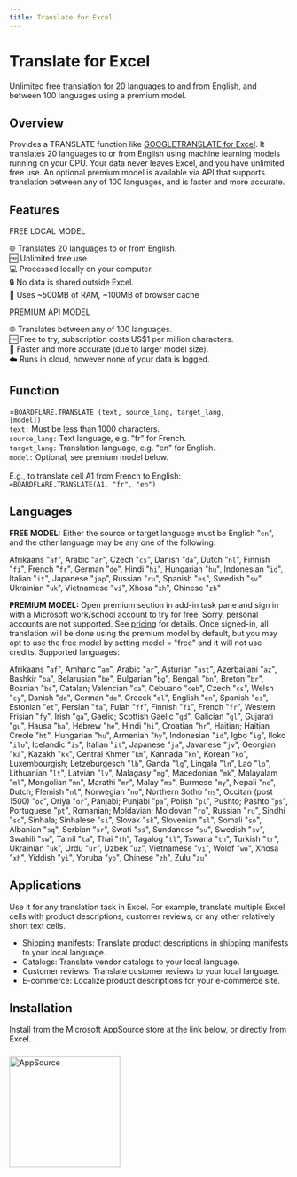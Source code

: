 ```yaml
---
title: Translate for Excel
---
```


# Translate for Excel

Unlimited free translation for 20 languages to and from English, and between 100 languages using a premium model.

## Overview

Provides a TRANSLATE function like <a href="http://www.boardflare.com/blog/2024/googletranslate-excel">GOOGLETRANSLATE for Excel</a>.  It translates 20 languages to or from English using machine learning models running on your CPU.  Your data never leaves Excel, and you have unlimited free use.  An optional premium model is available via API that supports translation between any of 100 languages, and is faster and more accurate.

## Features

FREE LOCAL MODEL

🌐 Translates 20 languages to or from English.<br>
🆓 Unlimited free use<br>
💻 Processed locally on your computer.<br>
🔒 No data is shared outside Excel.<br>
💽 Uses ~500MB of RAM, ~100MB of browser cache

PREMIUM API MODEL

🌐 Translates between any of 100 languages.<br>
🆓 Free to try, subscription costs US$1 per million characters.<br>
🚀 Faster and more accurate (due to larger model size).<br>
☁️ Runs in cloud, however none of your data is logged.<br>

## Function

=<code>BOARDFLARE.TRANSLATE (text, source_lang, target_lang, [model])</code><br>
<code>text:</code> Must be less than 1000 characters.<br>
<code>source_lang:</code> Text language, e.g. "fr" for French.<br>
<code>target_lang:</code> Translation language, e.g. "en" for English.<br>
<code>model:</code> Optional, see premium model below.<br><br>
E.g., to translate cell A1 from French to English:<br>
<code>=BOARDFLARE.TRANSLATE(A1, "fr", "en")</code><br>

## Languages

<b>FREE MODEL:</b> Either the source or target language must be English "<code>en</code>", and the other language may be any one of the following: 

Afrikaans "<code>af</code>", Arabic "<code>ar</code>", Czech "<code>cs</code>", Danish "<code>da</code>", Dutch "<code>nl</code>", Finnish "<code>fi</code>", French "<code>fr</code>", German "<code>de</code>", Hindi "<code>hi</code>", Hungarian "<code>hu</code>", Indonesian "<code>id</code>", Italian "<code>it</code>", Japanese "<code>jap</code>", Russian "<code>ru</code>", Spanish "<code>es</code>", Swedish "<code>sv</code>", Ukrainian "<code>uk</code>", Vietnamese "<code>vi</code>", Xhosa "<code>xh</code>", Chinese "<code>zh</code>"

<b>PREMIUM MODEL:</b> Open premium section in add-in task pane and sign in with a Microsoft work/school account to try for free. Sorry, personal accounts are not supported. See <a href="https://www.boardflare.com/apps/pricing" target="_blank" rel="noopener">pricing</a> for details. Once signed-in, all translation will be done using the premium model by default, but you may opt to use the free model by setting model = "free" and it will not use credits. Supported languages:

Afrikaans "<code>af</code>", Amharic "<code>am</code>", Arabic "<code>ar</code>", Asturian "<code>ast</code>", Azerbaijani "<code>az</code>", Bashkir "<code>ba</code>", Belarusian "<code>be</code>", Bulgarian "<code>bg</code>", Bengali "<code>bn</code>", Breton "<code>br</code>", Bosnian "<code>bs</code>", Catalan; Valencian "<code>ca</code>", Cebuano "<code>ceb</code>", Czech "<code>cs</code>", Welsh "<code>cy</code>", Danish "<code>da</code>", German "<code>de</code>", Greeek "<code>el</code>", English "<code>en</code>", Spanish "<code>es</code>", Estonian "<code>et</code>", Persian "<code>fa</code>", Fulah "<code>ff</code>", Finnish "<code>fi</code>", French "<code>fr</code>", Western Frisian "<code>fy</code>", Irish "<code>ga</code>", Gaelic; Scottish Gaelic "<code>gd</code>", Galician "<code>gl</code>", Gujarati "<code>gu</code>", Hausa "<code>ha</code>", Hebrew "<code>he</code>", Hindi "<code>hi</code>", Croatian "<code>hr</code>", Haitian; Haitian Creole "<code>ht</code>", Hungarian "<code>hu</code>", Armenian "<code>hy</code>", Indonesian "<code>id</code>", Igbo "<code>ig</code>", Iloko "<code>ilo</code>", Icelandic "<code>is</code>", Italian "<code>it</code>", Japanese "<code>ja</code>", Javanese "<code>jv</code>", Georgian "<code>ka</code>", Kazakh "<code>kk</code>", Central Khmer "<code>km</code>", Kannada "<code>kn</code>", Korean "<code>ko</code>", Luxembourgish; Letzeburgesch "<code>lb</code>", Ganda "<code>lg</code>", Lingala "<code>ln</code>", Lao "<code>lo</code>", Lithuanian "<code>lt</code>", Latvian "<code>lv</code>", Malagasy "<code>mg</code>", Macedonian "<code>mk</code>", Malayalam "<code>ml</code>", Mongolian "<code>mn</code>", Marathi "<code>mr</code>", Malay "<code>ms</code>", Burmese "<code>my</code>", Nepali "<code>ne</code>", Dutch; Flemish "<code>nl</code>", Norwegian "<code>no</code>", Northern Sotho "<code>ns</code>", Occitan (post 1500) "<code>oc</code>", Oriya "<code>or</code>", Panjabi; Punjabi "<code>pa</code>", Polish "<code>pl</code>", Pushto; Pashto "<code>ps</code>", Portuguese "<code>pt</code>", Romanian; Moldavian; Moldovan "<code>ro</code>", Russian "<code>ru</code>", Sindhi "<code>sd</code>", Sinhala; Sinhalese "<code>si</code>", Slovak "<code>sk</code>", Slovenian "<code>sl</code>", Somali "<code>so</code>", Albanian "<code>sq</code>", Serbian "<code>sr</code>", Swati "<code>ss</code>", Sundanese "<code>su</code>", Swedish "<code>sv</code>", Swahili "<code>sw</code>", Tamil "<code>ta</code>", Thai "<code>th</code>", Tagalog "<code>tl</code>", Tswana "<code>tn</code>", Turkish "<code>tr</code>", Ukrainian "<code>uk</code>", Urdu "<code>ur</code>", Uzbek "<code>uz</code>", Vietnamese "<code>vi</code>", Wolof "<code>wo</code>", Xhosa "<code>xh</code>", Yiddish "<code>yi</code>", Yoruba "<code>yo</code>", Chinese "<code>zh</code>", Zulu "<code>zu</code>"

## Applications

Use it for any translation task in Excel. For example, translate multiple Excel cells with product descriptions, customer reviews, or any other relatively short text cells.

- Shipping manifests:  Translate product descriptions in shipping manifests to your local language. 
- Catalogs:  Translate vendor catalogs to your local language.
- Customer reviews:  Translate customer reviews to your local language.
- E-commerce:  Localize product descriptions for your e-commerce site.

## Installation

Install from the Microsoft AppSource store at the link below, or directly from Excel.

<a href="https://appsource.microsoft.com/en-us/product/office/WA200007046?tab=Overview">
    <img 
        src="/images/MS_AppSource.png" 
        alt="AppSource"
        style="padding-top: 10px; width: 200px;"
    />
</a>